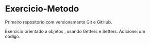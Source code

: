 # Exercicio-Metodo
 Primeiro repositorio com versionamento Git e GitHub.

Exercicio orientado a objetos , usando Getters e Setters.
Adicionei um código.